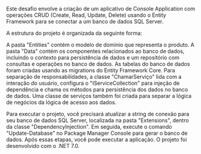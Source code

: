 Este desafio envolve a criação de um aplicativo de Console Application com operações CRUD (Create, Read, Update, Delete) usando o Entity Framework para se conectar a um banco de dados SQL Server.

A estrutura do projeto é organizada da seguinte forma:

A pasta "Entities" contém o modelo de domínio que representa o produto.
A pasta "Data" contém os componentes relacionados ao banco de dados, incluindo o contexto para persistência de dados e um repositório com consultas e operações no banco de dados.
As tabelas do banco de dados foram criadas usando as migrations do Entity Framework Core.
Para separação de responsabilidades, a classe "ChamarServiço" lida com a interação do usuário, configura o "IServiceCollection" para injeção de dependência e chama os métodos para persistência dos dados no banco de dados.
Uma classe de serviços também foi criada para separar a lógica de negócios da lógica de acesso aos dados.

Para executar o projeto, você precisará atualizar a string de conexão para seu banco de dados SQL Server, localizada na pasta "Extensions", dentro da classe "DependencyInjection". Em seguida, execute o comando "Update-Database" no Package Manager Console para gerar o banco de dados. Após essas etapas, você pode executar a aplicação. O projeto foi desenvolvido com o .NET 7.0.
